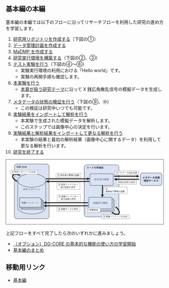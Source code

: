 ## 基本編の本編

基本編の本編では以下のフローに沿ってリサーチフローを利用した研究の進め方を学習します。

1. [研究用リポジトリを作成する](./get_started/create_repository.md)（下図の①）
1. [データ管理計画を作成する](./get_started/create_dmp.md)
1. [MaDMP を作成する](./get_started/create_madmp.md)
1. [研究実行環境を構築する](./get_started/create_research_env.md)（下図の②、③）
1. [テスト実験を行う](./get_started/carry_out_test_experiment.md)（下図の④～⑧）
    * 実験実行環境の利用における「Hello world」です。
    * 実験の再開手順も確認します。
1. [本実験を行う](./get_started/carry_out_main_experiment.md)
    * [本章が扱う研究テーマ](./top.md#本章が扱う研究テーマ)に沿って X 銭広角散乱信号の模擬データを生成します。
1. [メタデータの状態の検証を行う](./get_started/validate_metadata.md)（下図の⑨、⑩）
    * この検証は研究中いつでも可能です。
1. [実験結果をインポートして解析を行う](./get_started/carry_out_analysis.md)
    * 本実験で生成された模擬データを解析します。
    * このステップでは画像中心の決定を行います。
1. [実験結果と解析結果をインポートして更なる解析を行う](./get_started/carry_out_further_analyses.md)
    * 本実験の結果と最初の解析結果（画像中心に関するデータ）を利用して更なる解析を行います。
1. [研究を終了する](./get_started/finish_research.md)

![](./images/../get_started/images/schematic_of_system.png)

上記フローをすべて完了したら次のいずれかに進みましょう。

* [（オプション）DG-CORE の基本的な機能の使い方の学習開始](./how_to_use_dg_core.md)
* [基本編のまとめ](./summary.md)

## 移動用リンク

* [基本編](./top.md)
